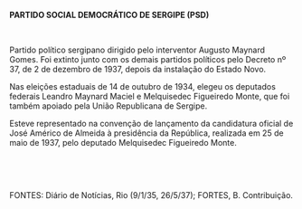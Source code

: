 **PARTIDO SOCIAL DEMOCRÁTICO DE SERGIPE (PSD)**

 

Partido político sergipano dirigido pelo interventor Augusto Maynard
Gomes. Foi extinto junto com os demais partidos políticos pelo Decreto
nº 37, de 2 de dezembro de 1937, depois da instalação do Estado Novo.

Nas eleições estaduais de 14 de outubro de 1934, elegeu os deputados
federais Leandro Maynard Maciel e Melquisedec Figueiredo Monte, que foi
também apoiado pela União Republicana de Sergipe.

Esteve representado na convenção de lançamento da candidatura oficial de
José Américo de Almeida à presidência da República, realizada em 25 de
maio de 1937, pelo deputado Melquisedec Figueiredo Monte.

 

 

FONTES: Diário de Notícias, Rio (9/1/35, 26/5/37); FORTES, B.
Contribuição.

 
